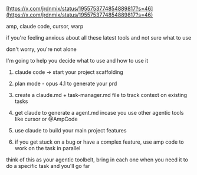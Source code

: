 [https://x.com/jrdnmix/status/1955753774854889817?s=46](https://x.com/jrdnmix/status/1955753774854889817?s=46)

amp, claude code, cursor, warp

if you're feeling anxious about all these latest tools and not sure what to use

don't worry, you're not alone

I'm going to help you decide what to use and how to use it

1. claude code -> start your project scaffolding

2. plan mode - opus 4.1 to generate your prd

3. create a claude.md + task-manager.md file to track context on existing tasks

4. get claude to generate a agent.md incase you use other agentic tools like cursor or @AmpCode 

5. use claude to build your main project features

6. if you get stuck on a bug or have a complex feature, use amp code to work on the task in parallel

think of this as your agentic toolbelt, bring in each one when you need it to do a specific task and you'll go far